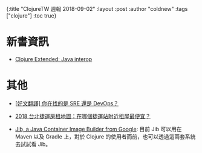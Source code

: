 {:title "ClojureTW 週報 2018-09-02"
:layout :post
:author "coldnew"
:tags  ["clojure"]
:toc true}

# 新書資訊

- [Clojure Extended: Java interop](https://leanpub.com/clojure-java-interop)

# 其他

- [[好文翻譯] 你在找的是 SRE 還是 DevOps？](https://medium.com/kkstream/%E5%A5%BD%E6%96%87%E7%BF%BB%E8%AD%AF-%E4%BD%A0%E5%9C%A8%E6%89%BE%E7%9A%84%E6%98%AF-sre-%E9%82%84%E6%98%AF-devops-2ded43c2852)

- [2018 台北捷運房租地圖：在哪個捷運站附近租屋最便宜？](https://medium.com/@manzoo/2018-taipei-metro-rent-map-1ac22ae18fd7)

- [Jib, a Java Container Image Builder from Google](https://www.infoq.com/news/2018/08/jib): 目前 Jib 可以用在 Maven 以及 Gradle 上，對於 Clojure 的使用者而前，也可以透過這兩套系統去試試看 Jib。